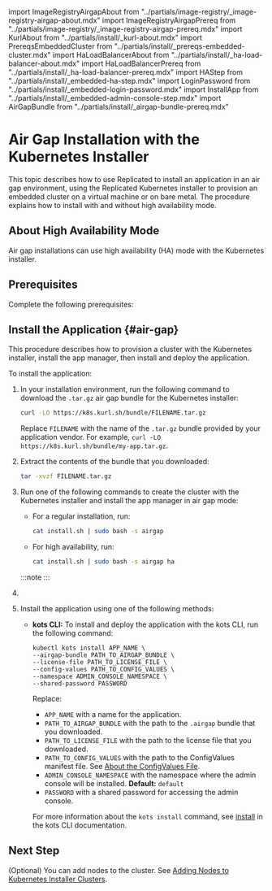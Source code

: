 import ImageRegistryAirgapAbout from "../partials/image-registry/_image-registry-airgap-about.mdx"
import ImageRegistryAirgapPrereq from "../partials/image-registry/_image-registry-airgap-prereq.mdx"
import KurlAbout from "../partials/install/_kurl-about.mdx"
import PrereqsEmbeddedCluster from "../partials/install/_prereqs-embedded-cluster.mdx"
import HaLoadBalancerAbout from "../partials/install/_ha-load-balancer-about.mdx"
import HaLoadBalancerPrereq from "../partials/install/_ha-load-balancer-prereq.mdx"
import HAStep from "../partials/install/_embedded-ha-step.mdx"
import LoginPassword from "../partials/install/_embedded-login-password.mdx"
import InstallApp from "../partials/install/_embedded-admin-console-step.mdx"
import AirGapBundle from "../partials/install/_airgap-bundle-prereq.mdx"

# Air Gap Installation with the Kubernetes Installer

This topic describes how to use Replicated to install an application in an air gap environment, using the Replicated Kubernetes installer to provision an embedded cluster on a virtual machine or on bare metal. The procedure explains how to install with and without high availability mode.

<KurlAbout/>

## About High Availability Mode

Air gap installations can use high availability (HA) mode with the Kubernetes installer.

<HaLoadBalancerAbout/>

## Prerequisites

Complete the following prerequisites:

<PrereqsEmbeddedCluster/>

<AirGapBundle/>

<HaLoadBalancerPrereq/>

## Install the Application {#air-gap}

This procedure describes how to provision a cluster with the Kubernetes installer, install the app manager, then install and deploy the application.

To install the application:

1. In your installation environment, run the following command to download the `.tar.gz` air gap bundle for the Kubernetes installer:

   ```bash
   curl -LO https://k8s.kurl.sh/bundle/FILENAME.tar.gz
   ```

   Replace `FILENAME` with the name of the `.tar.gz` bundle provided by your application vendor. For example, `curl -LO https://k8s.kurl.sh/bundle/my-app.tar.gz`.

1. Extract the contents of the bundle that you downloaded:

   ```bash
   tar -xvzf FILENAME.tar.gz
   ```

1. Run one of the following commands to create the cluster with the Kubernetes installer and install the app manager in air gap mode: 

    - For a regular installation, run:

      ```bash
      cat install.sh | sudo bash -s airgap
      ```

    - For high availability, run:

      ```bash
      cat install.sh | sudo bash -s airgap ha
      ```

    :::note
    <LoginPassword/>
    :::

  1. <HAStep/>
  
  1. Install the application using one of the following methods:

      <InstallApp/>

      - **kots CLI:** To install and deploy the application with the kots CLI, run the following command:

        ```
        kubectl kots install APP_NAME \
        --airgap-bundle PATH_TO_AIRGAP_BUNDLE \
        --license-file PATH_TO_LICENSE_FILE \
        --config-values PATH_TO_CONFIG_VALUES \
        --namespace ADMIN_CONSOLE_NAMESPACE \
        --shared-password PASSWORD
        ```

        Replace:
        * `APP_NAME` with a name for the application.
        * `PATH_TO_AIRGAP_BUNDLE` with the path to the `.airgap` bundle that you downloaded.
        * `PATH_TO_LICENSE_FILE` with the path to the license file that you downloaded.
        * `PATH_TO_CONFIG_VALUES` with the path to the ConfigValues manifest file. See [About the ConfigValues File](installing-existing-cluster-automation#config-values).
        * `ADMIN_CONSOLE_NAMESPACE` with the namespace where the admin console will be installed. **Default:** `default`
        * `PASSWORD` with a shared password for accessing the admin console.

        For more information about the `kots install` command, see [install](/reference/kots-cli-install) in the kots CLI documentation.

## Next Step

(Optional) You can add nodes to the cluster. See [Adding Nodes to Kubernetes Installer Clusters](cluster-management-add-nodes).